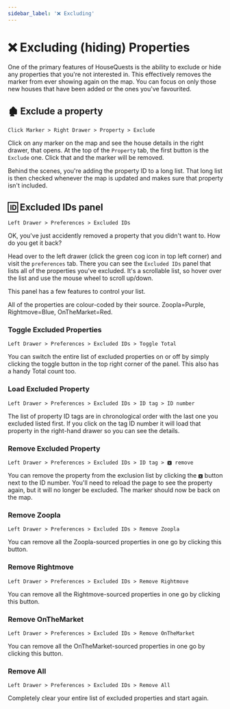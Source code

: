 ```yaml
---
sidebar_label: '❌ Excluding'
---
```


# ❌ Excluding (hiding) Properties

One of the primary features of HouseQuests is the ability to exclude or hide any properties that you're not interested in. This effectively removes the marker from ever showing again on the map. You can focus on only those new houses that have been added or the ones you've favourited.

## 🏚 Exclude a property

`Click Marker > Right Drawer > Property > Exclude`

Click on any marker on the map and see the house details in the right drawer, that opens. At the top of the `Property` tab, the first button is the `Exclude` one. Click that and the marker will be removed.

Behind the scenes, you're adding the property ID to a long list. That long list is then checked whenever the map is updated and makes sure that property isn't included.

## 🆔 Excluded IDs panel

`Left Drawer > Preferences > Excluded IDs`

OK, you've just accidently removed a property that you didn't want to. How do you get it back?

Head over to the left drawer (click the green cog icon in top left corner) and visit the `preferences` tab. There you can see the `Excluded IDs` panel that lists all of the properties you've excluded. It's a scrollable list, so hover over the list and use the mouse wheel to scroll up/down.

This panel has a few features to control your list.

All of the properties are colour-coded by their source. Zoopla=Purple, Rightmove=Blue, OnTheMarket=Red.

### Toggle Excluded Properties

`Left Drawer > Preferences > Excluded IDs > Toggle Total`

You can switch the entire list of excluded properties on or off by simply clicking the toggle button in the top right corner of the panel. This also has a handy Total count too.

### Load Excluded Property

`Left Drawer > Preferences > Excluded IDs > ID tag > ID number`

The list of property ID tags are in chronological order with the last one you excluded listed first. If you click on the tag ID number it will load that property in the right-hand drawer so you can see the details.

### Remove Excluded Property

`Left Drawer > Preferences > Excluded IDs > ID tag > 🆇 remove`

You can remove the property from the exclusion list by clicking the `🆇` button next to the ID number. You'll need to reload the page to see the property again, but it will no longer be excluded. The marker should now be back on the map.

### Remove Zoopla

`Left Drawer > Preferences > Excluded IDs > Remove Zoopla`

You can remove all the Zoopla-sourced properties in one go by clicking this button.


### Remove Rightmove

`Left Drawer > Preferences > Excluded IDs > Remove Rightmove`

You can remove all the Rightmove-sourced properties in one go by clicking this button.


### Remove OnTheMarket

`Left Drawer > Preferences > Excluded IDs > Remove OnTheMarket`

You can remove all the OnTheMarket-sourced properties in one go by clicking this button.


### Remove All

`Left Drawer > Preferences > Excluded IDs > Remove All`

Completely clear your entire list of excluded properties and start again.